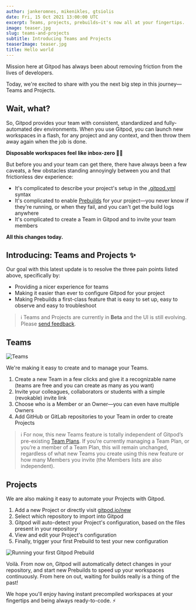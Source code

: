 ```yaml
---
author: jankeromnes, mikenikles, gtsiolis
date: Fri, 15 Oct 2021 13:00:00 UTC
excerpt: Teams, projects, prebuilds—it's now all at your fingertips.
image: teaser.jpg
slug: teams-and-projects
subtitle: Introducing Teams and Projects
teaserImage: teaser.jpg
title: Hello world
---
```


Mission here at Gitpod has always been about removing friction from the lives of developers.

Today, we're excited to share with you the next big step in this journey—Teams and Projects.

## Wait, what?

So, Gitpod provides your team with consistent, standardized and fully-automated dev environments. When you use Gitpod, you can launch new workspaces in a flash, for any project and any context, and then throw them away again when the job is done.

**Disposable workspaces feel like inbox-zero 🧘‍♀️**

But before you and your team can get there, there have always been a few caveats, a few obstacles standing annoyingly between you and that frictionless dev experience:

- It's complicated to describe your project's setup in the [.gitpod.yml](https://www.gitpod.io/docs/config-gitpod-file/) syntax
- It's complicated to enable [Prebuilds](https://www.gitpod.io/docs/prebuilds/) for your project—you never know if they're running, or when they fail, and you can't get the build logs anywhere
- It's complicated to create a Team in Gitpod and to invite your team members

**All this changes today.**

## Introducing: Teams and Projects ✨

Our goal with this latest update is to resolve the three pain points listed above, specifically by:

- Providing a nicer experience for teams
- Making it easier than ever to configure Gitpod for your project
- Making Prebuilds a first-class feature that is easy to set up, easy to observe and easy to troubleshoot

> ℹ️ Teams and Projects are currently in **Beta** and the UI is still evolving. Please [send feedback](https://github.com/gitpod-io/gitpod/issues/5095).

## Teams

![Teams](../../../static/images/blog/teams-and-projects/teams.png)

We're making it easy to create and to manage your Teams.

1. Create a new Team in a few clicks and give it a recognizable name (teams are free and you can create as many as you want)
2. Invite your colleagues, collaborators or students with a simple (revokable) invite link
3. Choose who is a Member or an Owner—you can even have multiple Owners
4. Add GitHub or GitLab repositories to your Team in order to create Projects

> ℹ️ For now, this new Teams feature is totally independent of Gitpod’s pre-existing [Team Plans](https://www.gitpod.io/docs/teams). If you’re currently managing a Team Plan, or you’re a member of a Team Plan, this will remain unchanged, regardless of what new Teams you create using this new feature or how many Members you invite (the Members lists are also independent).

## Projects

We are also making it easy to automate your Projects with Gitpod.

1. Add a new Project or directly visit [gitpod.io/new](https://gitpod.io/new)
2. Select which repository to import into Gitpod
3. Gitpod will auto-detect your Project's configuration, based on the files present in your repository
4. View and edit your Project's configuration
5. Finally, trigger your first Prebuild to test your new configuration

![Running your first Gitpod Prebuild](../../../static/images/blog/teams-and-projects/prebuild-in-progress.png)

Voilà. From now on, Gitpod will automatically detect changes in your repository, and start new Prebuilds to speed up your workspaces continuously. From here on out, waiting for builds really is a thing of the past!

We hope you'll enjoy having instant precompiled workspaces at your fingertips and being always ready-to-code. ⚡
